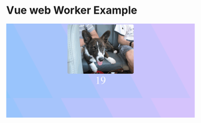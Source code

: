 # Vue web Worker Example

![example](https://raw.githubusercontent.com/MartinsOnuoha/vue-webworker-example/master/images/app.gif)
